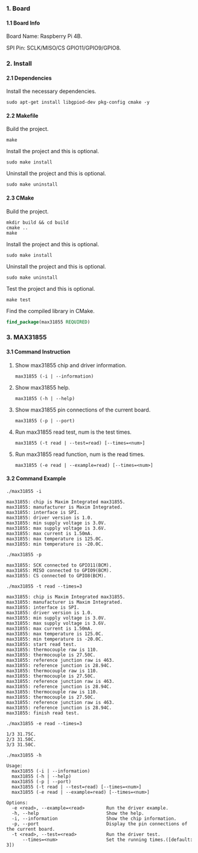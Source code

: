 ### 1. Board

#### 1.1 Board Info

Board Name: Raspberry Pi 4B.

SPI Pin: SCLK/MISO/CS GPIO11/GPIO9/GPIO8.

### 2. Install

#### 2.1 Dependencies

Install the necessary dependencies.

```shell
sudo apt-get install libgpiod-dev pkg-config cmake -y
```

#### 2.2 Makefile

Build the project.

```shell
make
```

Install the project and this is optional.

```shell
sudo make install
```

Uninstall the project and this is optional.

```shell
sudo make uninstall
```

#### 2.3 CMake

Build the project.

```shell
mkdir build && cd build 
cmake .. 
make
```

Install the project and this is optional.

```shell
sudo make install
```

Uninstall the project and this is optional.

```shell
sudo make uninstall
```

Test the project and this is optional.

```shell
make test
```

Find the compiled library in CMake. 

```cmake
find_package(max31855 REQUIRED)
```


### 3. MAX31855

#### 3.1 Command Instruction

1. Show max31855 chip and driver information.

   ```shell
   max31855 (-i | --information)
   ```

2. Show max31855 help.

   ```shell
   max31855 (-h | --help)
   ```

3. Show max31855 pin connections of the current board.

   ```shell
   max31855 (-p | --port)
   ```

4. Run max31855 read test, num is the test times. 

   ```shell
   max31855 (-t read | --test=read) [--times=<num>]
   ```

5. Run max31855 read function, num is the read times. 

   ```shell
   max31855 (-e read | --example=read) [--times=<num>]
   ```

#### 3.2 Command Example

```shell
./max31855 -i

max31855: chip is Maxim Integrated max31855.
max31855: manufacturer is Maxim Integrated.
max31855: interface is SPI.
max31855: driver version is 1.0.
max31855: min supply voltage is 3.0V.
max31855: max supply voltage is 3.6V.
max31855: max current is 1.50mA.
max31855: max temperature is 125.0C.
max31855: min temperature is -20.0C.
```

```shell
./max31855 -p

max31855: SCK connected to GPIO11(BCM).
max31855: MISO connected to GPIO9(BCM).
max31855: CS connected to GPIO8(BCM).
```

```shell
./max31855 -t read --times=3

max31855: chip is Maxim Integrated max31855.
max31855: manufacturer is Maxim Integrated.
max31855: interface is SPI.
max31855: driver version is 1.0.
max31855: min supply voltage is 3.0V.
max31855: max supply voltage is 3.6V.
max31855: max current is 1.50mA.
max31855: max temperature is 125.0C.
max31855: min temperature is -20.0C.
max31855: start read test.
max31855: thermocouple raw is 110.
max31855: thermocouple is 27.50C.
max31855: reference junction raw is 463.
max31855: reference junction is 28.94C.
max31855: thermocouple raw is 110.
max31855: thermocouple is 27.50C.
max31855: reference junction raw is 463.
max31855: reference junction is 28.94C.
max31855: thermocouple raw is 110.
max31855: thermocouple is 27.50C.
max31855: reference junction raw is 463.
max31855: reference junction is 28.94C.
max31855: finish read test.
```

```shell
./max31855 -e read --times=3

1/3 31.75C.
2/3 31.50C.
3/3 31.50C.
```

```shell
./max31855 -h

Usage:
  max31855 (-i | --information)
  max31855 (-h | --help)
  max31855 (-p | --port)
  max31855 (-t read | --test=read) [--times=<num>]
  max31855 (-e read | --example=read) [--times=<num>]

Options:
  -e <read>, --example=<read>        Run the driver example.
  -h, --help                         Show the help.
  -i, --information                  Show the chip information.
  -p, --port                         Display the pin connections of the current board.
  -t <read>, --test=<read>           Run the driver test.
      --times=<num>                  Set the running times.([default: 3])
```


